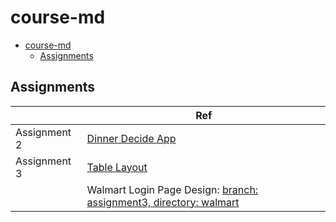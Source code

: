 # course-md

- [course-md](#course-md)
  - [Assignments](#assignments)

## Assignments

|              | Ref        |
|--------------|------------|
| Assignment 2 | [Dinner Decide App](./assignment2/) |
| Assignment 3 | [Table Layout](./Ass3TableLayout/) |
|              | Walmart Login Page Design: [branch: assignment3, directory: walmart](https://github.com/byam/course-md/tree/assignment3/walmart) |
